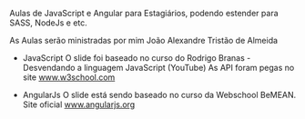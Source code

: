 Aulas de JavaScript e Angular para Estagiários, podendo estender para SASS, NodeJs e etc.

As Aulas serão ministradas por mim João Alexandre Tristão de Almeida

- JavaScript
    O slide foi baseado no curso do Rodrigo Branas - Desvendando a linguagem JavaScript (YouTube)
    As API foram pegas no site www.w3school.com

- AngularJs
    O slide está sendo baseado no curso da Webschool BeMEAN.
    Site oficial www.angularjs.org
